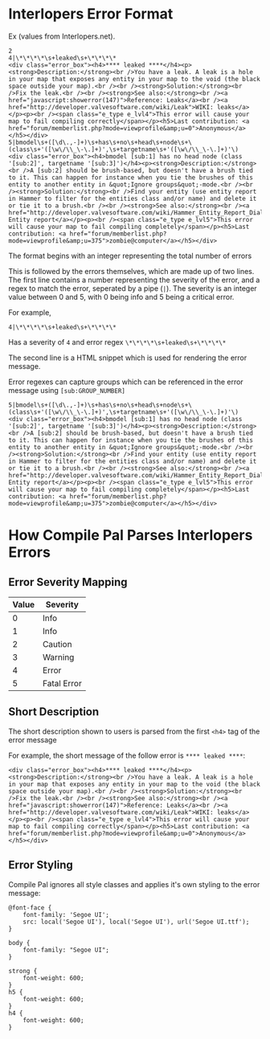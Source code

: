 # Interlopers Error Format

Ex (values from Interlopers.net).

```
2
4|\*\*\*\*\s+leaked\s+\*\*\*\*
<div class="error_box"><h4>**** leaked ****</h4><p><strong>Description:</strong><br />You have a leak. A leak is a hole in your map that exposes any entity in your map to the void (the black space outside your map).<br /><br /><strong>Solution:</strong><br />Fix the leak.<br /><br /><strong>See also:</strong><br /><a href="javascript:showerror(147)">Reference: Leaks</a><br /><a href="http://developer.valvesoftware.com/wiki/Leak">WIKI: leaks</a></p><p><br /><span class="e_type e_lvl4">This error will cause your map to fail compiling correctly</span></p><h5>Last contribution: <a href="forum/memberlist.php?mode=viewprofile&amp;u=0">Anonymous</a></h5></div>
5|bmodel\s+([\d\.,-]+)\s+has\s+no\s+head\s+node\s+\(class\s+'([\w\/\\_\-\.]+)',\s+targetname\s+'([\w\/\\_\-\.]+)'\)
<div class="error_box"><h4>bmodel [sub:1] has no head node (class '[sub:2]', targetname '[sub:3]')</h4><p><strong>Description:</strong><br />A [sub:2] should be brush-based, but doesn't have a brush tied to it. This can happen for instance when you tie the brushes of this entity to another entity in &quot;Ignore groups&quot;-mode.<br /><br /><strong>Solution:</strong><br />Find your entity (use entity report in Hammer to filter for the entities class and/or name) and delete it or tie it to a brush.<br /><br /><strong>See also:</strong><br /><a href="http://developer.valvesoftware.com/wiki/Hammer_Entity_Report_Dialog">WIKI: Entity report</a></p><p><br /><span class="e_type e_lvl5">This error will cause your map to fail compiling completely</span></p><h5>Last contribution: <a href="forum/memberlist.php?mode=viewprofile&amp;u=375">zombie@computer</a></h5></div>
```

The format begins with an integer representing the total number of errors

This is followed by the errors themselves, which are made up of two lines. The first line contains a number representing the severity of the error, and a regex to match the error, seperated by a pipe (`|`). The severity is an integer value between 0 and 5, with 0 being info and 5 being a critical error.

For example,
```
4|\*\*\*\*\s+leaked\s+\*\*\*\*
```
Has a severity of `4` and error regex `\*\*\*\*\s+leaked\s+\*\*\*\*`

The second line is a HTML snippet which is used for rendering the error message.

Error regexes can capture groups which can be referenced in the error message using `[sub:GROUP_NUMBER]`

``` 
5|bmodel\s+([\d\.,-]+)\s+has\s+no\s+head\s+node\s+\(class\s+'([\w\/\\_\-\.]+)',\s+targetname\s+'([\w\/\\_\-\.]+)'\)
<div class="error_box"><h4>bmodel [sub:1] has no head node (class '[sub:2]', targetname '[sub:3]')</h4><p><strong>Description:</strong><br />A [sub:2] should be brush-based, but doesn't have a brush tied to it. This can happen for instance when you tie the brushes of this entity to another entity in &quot;Ignore groups&quot;-mode.<br /><br /><strong>Solution:</strong><br />Find your entity (use entity report in Hammer to filter for the entities class and/or name) and delete it or tie it to a brush.<br /><br /><strong>See also:</strong><br /><a href="http://developer.valvesoftware.com/wiki/Hammer_Entity_Report_Dialog">WIKI: Entity report</a></p><p><br /><span class="e_type e_lvl5">This error will cause your map to fail compiling completely</span></p><h5>Last contribution: <a href="forum/memberlist.php?mode=viewprofile&amp;u=375">zombie@computer</a></h5></div>
```


# How Compile Pal Parses Interlopers Errors
## Error Severity Mapping

| Value | Severity | 
| -------- | ----- |
| 0 | Info |
| 1 | Info |
| 2 | Caution |
| 3 | Warning  |
| 4 | Error |
| 5 | Fatal Error |


## Short Description
The short description shown to users is parsed from the first `<h4>` tag of the error message

For example, the short message of the follow error is `**** leaked ****`:
```
<div class="error_box"><h4>**** leaked ****</h4><p><strong>Description:</strong><br />You have a leak. A leak is a hole in your map that exposes any entity in your map to the void (the black space outside your map).<br /><br /><strong>Solution:</strong><br />Fix the leak.<br /><br /><strong>See also:</strong><br /><a href="javascript:showerror(147)">Reference: Leaks</a><br /><a href="http://developer.valvesoftware.com/wiki/Leak">WIKI: leaks</a></p><p><br /><span class="e_type e_lvl4">This error will cause your map to fail compiling correctly</span></p><h5>Last contribution: <a href="forum/memberlist.php?mode=viewprofile&amp;u=0">Anonymous</a></h5></div>
```


## Error Styling
Compile Pal ignores all style classes and applies it's own styling to the error message:
```
@font-face {
    font-family: 'Segoe UI';
    src: local('Segoe UI'), local('Segoe UI'), url('Segoe UI.ttf');
}

body {
    font-family: "Segoe UI";
}

strong {
    font-weight: 600;
}
h5 {
    font-weight: 600;
}
h4 {
    font-weight: 600;
}
```

